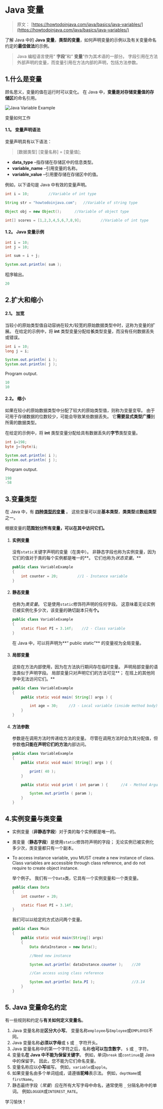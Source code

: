 # Java 变量

> 原文： [https://howtodoinjava.com/java/basics/java-variables/](https://howtodoinjava.com/java/basics/java-variables/)

了解 Java 中的 **Java 变量**，**类型的变量**，如何声明变量的示例以及有关变量命名约定的**最佳做法**的示例。

> Java 编程语言使用“ **字段**”和“ **变量**”作为其术语的一部分。 字段引用在方法外部声明的变量，而变量引用在方法内部的声明，包括方法参数。

## 1.什么是变量

顾名思义，变量的值在运行时可以变化。 在 Java 中，**变量是对存储变量值的存储区**的命名引用。

![Java Variable Example](img/712a361ca07897cc02cd6e8a77621085.png)

变量如何工作

#### 1.1。 变量声明语法

变量声明具有以下语法：

> [数据类型] [变量名称] = [变量值];

*   **data_type** –指存储在存储区中的信息类型。
*   **variable_name** –引用变量的名称。
*   **variable_value** –引用要存储在存储区中的值。

例如，以下语句是 Java 中有效的变量声明。

```java
int i = 10;         //Variable of int type

String str = "howtodoinjava.com";   //Variable of string type

Object obj = new Object();      //Variable of object type

int[] scores = [1,2,3,4,5,6,7,8,9];         //Variable of int type

```

#### 1.2。 Java 变量示例

```java
int i = 10;
int j = 10;

int sum = i + j;

System.out.println( sum );  

```

程序输出。

```java
20

```

## 2.扩大和缩小

#### 2.1。 加宽

当较小的原始类型值自动容纳在较大/较宽的原始数据类型中时，这称为变量的扩展。 在给定的示例中，将 **int** 类型变量分配给**长**类型变量，而没有任何数据丢失或错误。

```java
int i = 10;
long j = i;

System.out.println( i );  
System.out.println( j );  

```

Program output.

```java
10
10

```

#### 2.2。 缩小

如果在较小的原始数据类型中分配了较大的原始类型值，则称为变量变窄。 由于可用于存储数据的位数较少，可能会导致某些数据丢失。 它**需要显式类型广播**到所需的数据类型。

在给定的示例中，将 **int** 类型变量分配给具有数据丢失的**字节**类型变量。

```java
int i=198;  
byte j=(byte)i;  

System.out.println( i );  
System.out.println( j );  

```

Program output.

```java
198
-58

```

## 3.变量类型

在 Java 中，有 **[四种类型的变量](https://docs.oracle.com/javase/tutorial/java/nutsandbolts/variables.html)** 。 这些变量可以是**基本类型**，**类类型**或**数组类型**之一。

根据变量的**范围划分所有变量，可以在其中访问它们。**

1.  #### 实例变量

    没有`static`关键字声明的变量（在类中）。 非静态字段也称为实例变量，因为它们的值对于类的每个实例都是唯一的**。 它们也称为*状态变量*。**

    ```java
    public class VariableExample
    {
        int counter = 20;         //1 - Instance variable
    }

    ```

2.  #### 静态变量

    也称为*类变量*。 它是使用`static`修饰符声明的任何字段。 这意味着无论实例已被实例化多少次，该变量的确切副本只有**个。**

    ```java
    public class VariableExample
    {
        static float PI = 3.14f;    //2 - Class variable
    }

    ```

    在 Java 中，可以将声明为**“ public static”** 的变量视为全局变量。

3.  #### 局部变量

    这些在方法内部使用，因为在方法执行期间存在临时变量。 声明局部变量的语法类似于声明字段。 局部变量只对声明它们的方法可见**； 在班上的其他同学中无法访问它们。**

    ```java
    public class VariableExample
    {
        public static void main( String[] args ) {

            int age = 30;     //3 - Local variable (inside method body)
        }
    }

    ```

4.  #### 方法参数

    参数是在调用方法时传递给方法的变量。 尽管在调用方法时会为其分配值，但参数**也只能在声明它们的方法**内部访问。

    ```java
    public class VariableExample
    {
        public static void main( String[] args ) {

            print( 40 );
        }

        public static void print ( int param ) {      //4 - Method Argument

            System.out.println ( param );
        }
    }

    ```

## 4.实例变量与类变量

*   实例变量（**非静态字段**）对于类的每个实例都是唯一的。
*   类变量（**静态字段**）是使用`static`修饰符声明的字段； 无论实例已被实例化多少次，类变量都只有一个副本。
*   To access instance variable, you MUST create a new instance of class. Class variables are accessible through class reference, and do not require to create object instance.

    举个例子。 我们有一个`Data`类，它具有一个实例变量和一个类变量。

    ```java
    public class Data 
    {
        int counter = 20;

        static float PI = 3.14f;
    }

    ```

    我们可以以给定的方式访问两个变量。

    ```java
    public class Main 
    {
        public static void main(String[] args) 
        {
            Data dataInstance = new Data();

            //Need new instance

            System.out.println( dataInstance.counter );    //20

            //Can access using class reference

            System.out.println( Data.PI );                 //3.14 
        }
    }

    ```

## 5\. Java 变量命名约定

有一些规则和约定与**有关如何定义变量名**。

1.  Java 变量名称是**区分大小写**。 变量名称`employee`与`Employee`或`EMPLOYEE`不同。
2.  Java 变量名称**必须以字母**或 `$` 或 `_` 字符开头。
3.  Java 变量名称中的第一个字符之后，名称**也可以包含数字**， `$` 或 `_` 字符。
4.  变量名**在 Java 中不能为保留关键字**。 例如，单词`break`
    或`continue`是 Java 中的保留字。 因此，您不能为它们命名变量。
5.  变量名称应以**小写**编写。 例如，`variable`或`apple`。
6.  如果变量名由多个单词组成，请遵循**驼峰**表示法。 例如，`deptName`或`firstName`。
7.  静态最终字段（*常量*）应在所有大写字母中命名，通常使用 `_` 分隔名称中的单词。 例如`LOGGER`或`INTEREST_RATE`。

学习愉快！